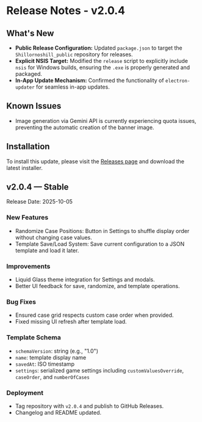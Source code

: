 # Release Notes - v2.0.4

## What's New

*   **Public Release Configuration:** Updated `package.json` to target the `Shillornoshill_public` repository for releases.
*   **Explicit NSIS Target:** Modified the `release` script to explicitly include `nsis` for Windows builds, ensuring the `.exe` is properly generated and packaged.
*   **In-App Update Mechanism:** Confirmed the functionality of `electron-updater` for seamless in-app updates.

## Known Issues

*   Image generation via Gemini API is currently experiencing quota issues, preventing the automatic creation of the banner image.

## Installation

To install this update, please visit the [Releases page](https://github.com/Snapwave333/Shillornoshill_public/releases) and download the latest installer.

## v2.0.4 — Stable
Release Date: 2025-10-05

### New Features
- Randomize Case Positions: Button in Settings to shuffle display order without changing case values.
- Template Save/Load System: Save current configuration to a JSON template and load it later.

### Improvements
- Liquid Glass theme integration for Settings and modals.
- Better UI feedback for save, randomize, and template operations.

### Bug Fixes
- Ensured case grid respects custom case order when provided.
- Fixed missing UI refresh after template load.

### Template Schema
- `schemaVersion`: string (e.g., "1.0")
- `name`: template display name
- `savedAt`: ISO timestamp
- `settings`: serialized game settings including `customValuesOverride`, `caseOrder`, and `numberOfCases`

### Deployment
- Tag repository with `v2.0.4` and publish to GitHub Releases.
- Changelog and README updated.

